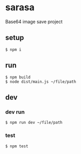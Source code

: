 # sarasa

Base64 image save project

## setup

```
$ npm i
```

## run

```
$ npm build
$ node dist/main.js ~/file/path
```

## dev

### dev run

```
$ npm run dev ~/file/path
```

### test

```
$ npm test
```
